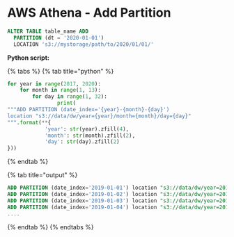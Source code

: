 # AWS Athena - Add Partition

```sql
ALTER TABLE table_name ADD
  PARTITION (dt = '2020-01-01') 
  LOCATION 's3://mystorage/path/to/2020/01/01/'
```



**Python script:**

{% tabs %}
{% tab title="python" %}
```python
for year in range(2017, 2020):
    for month in range(1, 13):
        for day in range(1, 32):
                print(
"""ADD PARTITION (date_index='{year}-{month}-{day}')
location "s3://data/dw/year={year}/month={month}/day={day}"
""".format(**{
            'year': str(year).zfill(4),
            'month': str(month).zfill(2),
            'day': str(day).zfill(2)
}))
```
{% endtab %}

{% tab title="output" %}
```sql
ADD PARTITION (date_index='2019-01-01') location "s3://data/dw/year=2019/month=01/day=01"
ADD PARTITION (date_index='2019-01-02') location "s3://data/dw/year=2019/month=01/day=02"
ADD PARTITION (date_index='2019-01-03') location "s3://data/dw/year=2019/month=01/day=03"
ADD PARTITION (date_index='2019-01-04') location "s3://data/dw/year=2019/month=01/day=04"
....
```
{% endtab %}
{% endtabs %}




